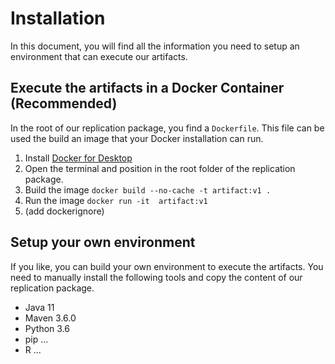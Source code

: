 # Installation

In this document, you will find all the information you need to setup an environment that can execute our artifacts.

## Execute the artifacts in a Docker Container (Recommended)

In the root of our replication package, you find a `Dockerfile`. This file can be used the build an image that your Docker installation can run.

1. Install [Docker for Desktop](https://www.docker.com/products/docker-desktop)
2. Open the terminal and position in the root folder of the replication package.
3. Build the image `docker build --no-cache -t artifact:v1 .`
4. Run the image `docker run -it  artifact:v1`
5. (add dockerignore)

## Setup your own environment

If you like, you can build your own environment to execute the artifacts. You need to manually install the following tools and copy the content of our replication package.

* Java 11
* Maven 3.6.0
* Python 3.6
* pip ...
* R ...